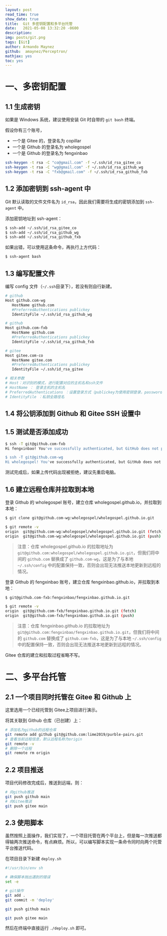 ```yaml
---
layout: post
read_time: true
show_date: true
title:  Git 多密钥配置和多平台托管
date:   2021-05-08 13:32:20 -0600
description: 
img: posts/git.png
tags: [Git]
author: Armando Maynez
github:  amaynez/Perceptron/
mathjax: yes
toc: yes
---
```




# 一、多密钥配置



## 1.1 生成密钥

如果是 Windows 系统，建议使用安装 Git 时自带的 `git bash` 终端。

假设你有三个账号，

-  一个是 Gitee 的，登录名为 copillar
-  一个是 Github 的登录名为 wholegospel
-  一个是 Github 的登录名为 fengxinbao

```bash
ssh-keygen -t rsa -C "co@gmail.com" -f ~/.ssh/id_rsa_gitee_co
ssh-keygen -t rsa -C "wg@gmail.com" -f ~/.ssh/id_rsa_github_wg
ssh-keygen -t rsa -C "fxb@gmail.com" -f ~/.ssh/id_rsa_github_fxb
```



## 1.2 添加密钥到 ssh-agent 中

Git 默认读取的文件文件名为 `id_rsa`，因此我们需要将生成的密钥添加到 `ssh-agent` 中。

添加密钥地址到 ssh-agent：

```bash
$ ssh-add ~/.ssh/id_rsa_gitee_co
$ ssh-add ~/.ssh/id_rsa_github_wg
$ ssh-add ~/.ssh/id_rsa_github_fxb
```

如果出错，可以使用这条命令，再执行上方代码：

```bash
$ ssh-agent bash
```



## 1.3 编写配置文件

编写 config 文件（`~/.ssh`目录下），若没有则自行新建。

```bash
# github
Host github.com-wg
   HostName github.com
   #PreferredAuthentications publickey  
   IdentityFile ~/.ssh/id_rsa_github_wg

# github
Host github.com-fxb
   HostName github.com
   #PreferredAuthentications publickey  
   IdentityFile ~/.ssh/id_rsa_github_fxb 

# gitee
Host gitee.com-co
   HostName gitee.com
   #PreferredAuthentications publickey  
   IdentityFile ~/.ssh/id_rsa_gitee

# 相关参数
# Host：对识别的模式，进行配置对应的主机名和ssh文件
# HostName ： 登录主机的主机名
# PreferredAuthentications ：设置登录方式（publickey为使用密钥登录，password为使用密码登录）
# IdentityFile ：私钥全路径名
```



## 1.4 将公钥添加到 Github 和 Gitee SSH 设置中



## 1.5 测试是否添加成功

```bash
$ ssh -T git@github.com-fxb
Hi fengxinbao! You've successfully authenticated, but GitHub does not provide shell access.

$ ssh -T git@github.com-wg
Hi wholegospel! You've successfully authenticated, but GitHub does not provide shell access.
```

测试完成后，如果上传代码出现被拒绝，建议先重启电脑。



## 1.6 建立远程仓库并拉取到本地

登录 Github 的 wholegospel 账号，建立仓库 wholegospel.github.io，并拉取到本地：

```bash
$ git clone git@github.com-wg:wholegospel/wholegospel.github.io.git

$ git remote -v
origin	git@github.com-wg:wholegospel/wholegospel.github.io.git (fetch)
origin	git@github.com-wg:wholegospel/wholegospel.github.io.git (push)
```

>  注意：仓库 wholegospel.github.io 的拉取地址为 `git@github.com:wholegospel/wholegospel.github.io.git`，但我们将中间的 `github.com` 替换成了 `github.com-wg`，这是为了与本地 `~/.ssh/config` 中的配置保持一致，否则会出现无法推送本地更新到远程的情况。

登录 Github 的 fengxinbao 账号，建立仓库 fengxinbao.github.io，并拉取到本地：

```bash
$ git@github.com-fxb:fengxinbao/fengxinbao.github.io.git

$ git remote -v
origin	git@github.com-fxb/fengxinbao.github.io.git (fetch)
origin	git@github.com-fxb/fengxinbao.github.io.git (push)
```

>  注意：仓库 fengxinbao.github.io 的拉取地址为 `git@github.com:fengxinbao/fengxinbao.github.io.git`，但我们将中间的 `github.com` 替换成了 `github.com-fxb`，这是为了与本地 `~/.ssh/config` 中的配置保持一致，否则会出现无法推送本地更新到远程的情况。

Gitee 仓库的建立和拉取过程省略不写。



# 二、多平台托管

## 2.1 一个项目同时托管在 Gitee 和 Github 上

这里选用一个已经托管到 Gitee上项目进行演示。

将其关联到 Github 仓库（已创建）上：

```bash
# 添加名为github的远程仓库
git remote add github git@github.com:lime2019/purble-pairs.git
# 查看当前远程信息，默认远程名称为origin
git remote -v
# 删除一个远程
git remote rm origin
```

## 2.2 项目推送

项目代码修改完成后，推送到远端，则：

```bash
# 向github推送
git push github main
# 向Gitee推送
git push gitee main
```

## 2.3 使用脚本

虽然按照上面操作，我们实现了，一个项目托管在两个平台上，但是每一次推送都得输两次推送命令，有点麻烦。所以，可以编写脚本实现一条命令同时向两个托管平台推送代码。

在项目目录下新建 `deploy.sh`

```bash
#!/usr/bin/env sh

# 确保脚本抛出遇到的错误
set -e

# git操作
git add .
git commit -m 'deploy'

git push github main

git push gitee main
```

然后在终端中直接运行 `./deploy.sh` 即可。
